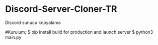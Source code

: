 # Discord-Server-Cloner-TR
Discord sunucu kopyalama


#Kurulum;
$ pip install
build for production and launch server
$ python3 main.py
